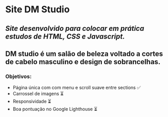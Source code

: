 # Site DM Studio
## *Site desenvolvido para colocar em prática estudos de HTML, CSS e Javascript.*
## DM studio é um salão de beleza voltado a cortes de cabelo masculino e design de sobrancelhas.
### Objetivos:
- Página única com com menu e scroll suave entre sections ✅
- Carrossel de imagens ⏳
- Responsividade ⏳
- Boa pontuação no Google Lighthouse ⏳
